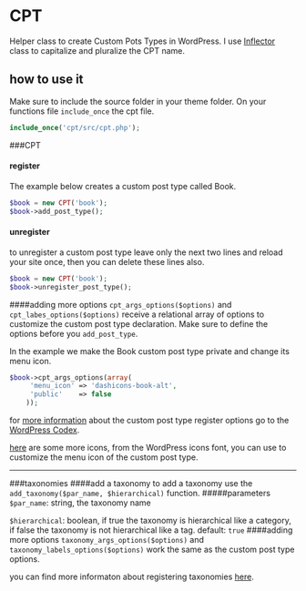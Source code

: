 # CPT

Helper class to create Custom Pots Types in WordPress. 
I use [Inflector][1] class to capitalize and pluralize the CPT name.

## <i class="icon-pencil"></i> how to use it
Make sure to include the source folder in your theme folder. On your functions file ```include_once``` the cpt file.
```php
include_once('cpt/src/cpt.php');
```
###CPT
#### register
The example below creates a custom post type called Book.

```php
$book = new CPT('book');
$book->add_post_type();
```
#### unregister
to unregister a custom post type leave only the next two lines and reload your site once, then you can delete these lines also.
```php
$book = new CPT('book');
$book->unregister_post_type();
```
####adding more options
```cpt_args_options($options)``` and ```cpt_labes_options($options)``` receive a relational array of options to customize the custom post type declaration. Make sure to define the options before you ```add_post_type```. 

In the example we make the Book custom post type private and change its menu icon.
```php
$book->cpt_args_options(array(
     'menu_icon' => 'dashicons-book-alt',
     'public'    => false
    ));
```
for [more information][2] about  the custom post type register options go to the [WordPress Codex][3].

[here][4] are some more icons, from the WordPress icons font, you can use to customize the menu icon of the custom post type.

----------

###taxonomies
####add a taxonomy
to add a taxonomy use the ```add_taxonomy($par_name, $hierarchical)``` function.
#####parameters
```$par_name```: string, the taxonomy name

```$hierarchical```: boolean, if true the taxonomy is hierarchical like a category, if false the taxonomy is not hierarchical like a tag. default: ```true```
####adding more options
```taxonomy_args_options($options)``` and ```taxonomy_labels_options($options)``` work the same as the custom post type options.

you can find more informaton about registering taxonomies [here][5].


[1]:https://github.com/medio/Inflector
[2]:https://codex.wordpress.org/Function_Reference/register_post_type
[3]:https://codex.wordpress.org/
[4]:https://developer.wordpress.org/resource/dashicons/
[5]:https://codex.wordpress.org/Function_Reference/register_taxonomy
